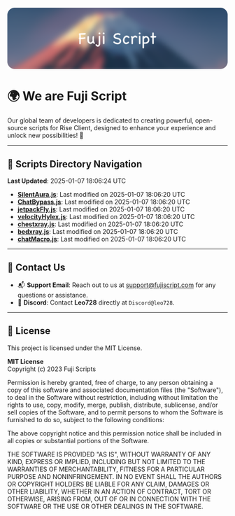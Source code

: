 ![Banner](.github/b.webp)

# 🌍 **We are Fuji Script**

Our global team of developers is dedicated to creating powerful, open-source scripts for Rise Client, designed to enhance your experience and unlock new possibilities! 🌟

---
<!-- SCRIPTS_NAVIGATION_START -->
## 📂 **Scripts Directory Navigation**

**Last Updated**: 2025-01-07 18:06:24 UTC

- **[SilentAura.js](scripts/SilentAura.js)**: Last modified on 2025-01-07 18:06:20 UTC
- **[ChatBypass.js](scripts/ChatBypass.js)**: Last modified on 2025-01-07 18:06:20 UTC
- **[jetpackFly.js](scripts/jetpackFly.js)**: Last modified on 2025-01-07 18:06:20 UTC
- **[velocityHylex.js](scripts/velocityHylex.js)**: Last modified on 2025-01-07 18:06:20 UTC
- **[chestxray.js](scripts/chestxray.js)**: Last modified on 2025-01-07 18:06:20 UTC
- **[bedxray.js](scripts/bedxray.js)**: Last modified on 2025-01-07 18:06:20 UTC
- **[chatMacro.js](scripts/chatMacro.js)**: Last modified on 2025-01-07 18:06:20 UTC

<!-- SCRIPTS_NAVIGATION_END -->

---

## 💬 **Contact Us**  
- 📬 **Support Email**: Reach out to us at [support@fujiscript.com](mailto:support@fujiscript.com) for any questions or assistance.  
- 💬 **Discord**: Contact **Leo728** directly at `Discord@leo728`.

---

## 📜 **License**

This project is licensed under the MIT License.  

**MIT License**  
Copyright (c) 2023 Fuji Scripts  

Permission is hereby granted, free of charge, to any person obtaining a copy of this software and associated documentation files (the "Software"), to deal in the Software without restriction, including without limitation the rights to use, copy, modify, merge, publish, distribute, sublicense, and/or sell copies of the Software, and to permit persons to whom the Software is furnished to do so, subject to the following conditions:  

The above copyright notice and this permission notice shall be included in all copies or substantial portions of the Software.  

THE SOFTWARE IS PROVIDED "AS IS", WITHOUT WARRANTY OF ANY KIND, EXPRESS OR IMPLIED, INCLUDING BUT NOT LIMITED TO THE WARRANTIES OF MERCHANTABILITY, FITNESS FOR A PARTICULAR PURPOSE AND NONINFRINGEMENT. IN NO EVENT SHALL THE AUTHORS OR COPYRIGHT HOLDERS BE LIABLE FOR ANY CLAIM, DAMAGES OR OTHER LIABILITY, WHETHER IN AN ACTION OF CONTRACT, TORT OR OTHERWISE, ARISING FROM, OUT OF OR IN CONNECTION WITH THE SOFTWARE OR THE USE OR OTHER DEALINGS IN THE SOFTWARE.  
